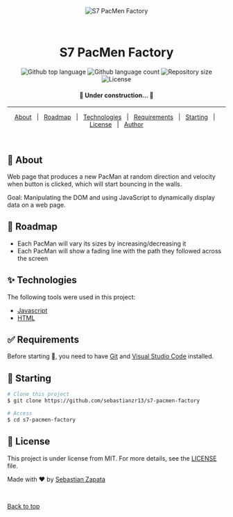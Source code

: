 <div align="center" id="top"> 
  <img src="./.github/app.gif" alt="S7 PacMen Factory" />

  &#xa0;

</div>

<h1 align="center">S7 PacMen Factory</h1>

<p align="center">
  <img alt="Github top language" src="https://img.shields.io/github/languages/top/sebastianzr13/s7-pacmen-factory?color=56BEB8">

  <img alt="Github language count" src="https://img.shields.io/github/languages/count/sebastianzr13/s7-pacmen-factory?color=56BEB8">

  <img alt="Repository size" src="https://img.shields.io/github/repo-size/sebastianzr13/s7-pacmen-factory?color=56BEB8">

  <img alt="License" src="https://img.shields.io/github/license/sebastianzr13/s7-pacmen-factory?color=56BEB8">

</p>

<!-- Status -->

<h4 align="center"> 
	🚧  Under construction...  🚧
</h4> 


<hr> 

<p align="center">
  <a href="#dart-about">About</a> &#xa0; | &#xa0; 
  <a href="#rocket-roadmap">Roadmap</a> &#xa0; | &#xa0; 
  <a href="#sparkles-technologies">Technologies</a> &#xa0; | &#xa0;
  <a href="#white_check_mark-requirements">Requirements</a> &#xa0; | &#xa0;
  <a href="#checkered_flag-starting">Starting</a> &#xa0; | &#xa0;
  <a href="#memo-license">License</a> &#xa0; | &#xa0;
  <a href="https://github.com/sebastianzr13" target="_blank">Author</a>
</p>

<br>

## :dart: About ##

Web page that produces a new PacMan at random direction and velocity when button is clicked, which will start bouncing in the walls.

Goal: Manipulating the DOM and using JavaScript to dynamically display data on a web page.

## :rocket: Roadmap ##

- Each PacMan will vary its sizes by increasing/decreasing it 
- Each PacMan will show a fading line with the path they followed across the screen

## :sparkles: Technologies ##

The following tools were used in this project:

- [Javascript](https://developer.mozilla.org/es/docs/Web/JavaScript)
- [HTML](https://developer.mozilla.org/es/docs/Web/HTML)

## :white_check_mark: Requirements ##

Before starting :checkered_flag:, you need to have [Git](https://git-scm.com) and [Visual Studio Code](https://code.visualstudio.com/) installed.

## :checkered_flag: Starting ##

```bash
# Clone this project
$ git clone https://github.com/sebastianzr13/s7-pacmen-factory

# Access
$ cd s7-pacmen-factory

```

## :memo: License ##

This project is under license from MIT. For more details, see the [LICENSE](LICENSE.md) file.


Made with :heart: by <a href="https://github.com/sebastianzr13" target="_blank">Sebastian Zapata</a>

&#xa0;

<a href="#top">Back to top</a>
